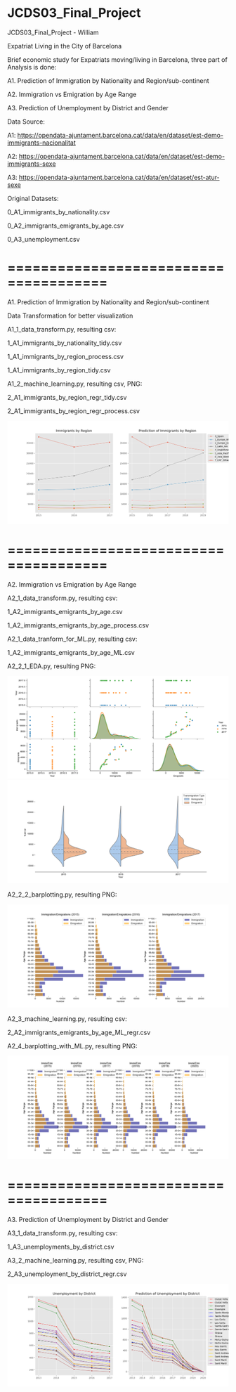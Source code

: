 # JCDS03_Final_Project
JCDS03_Final_Project - William

Expatriat Living in the City of Barcelona

Brief economic study for Expatriats moving/living in Barcelona, three part of Analysis is done:

A1. Prediction of Immigration by Nationality and Region/sub-continent

A2. Immigration vs Emigration by Age Range

A3. Prediction of Unemployment by District and Gender

Data Source:

A1: https://opendata-ajuntament.barcelona.cat/data/en/dataset/est-demo-immigrants-nacionalitat

A2: https://opendata-ajuntament.barcelona.cat/data/en/dataset/est-demo-immigrants-sexe

A3: https://opendata-ajuntament.barcelona.cat/data/en/dataset/est-atur-sexe

Original Datasets:

0_A1_immigrants_by_nationality.csv

0_A2_immigrants_emigrants_by_age.csv

0_A3_unemployment.csv

# ======================================
A1. Prediction of Immigration by Nationality and Region/sub-continent

Data Transformation for better visualization

A1_1_data_transform.py, resulting csv:

1_A1_immigrants_by_nationality_tidy.csv

1_A1_immigrants_by_region_process.csv

1_A1_immigrants_by_region_tidy.csv

A1_2_machine_learning.py, resulting csv, PNG:

2_A1_immigrants_by_region_regr_tidy.csv

2_A1_immigrants_by_region_regr_process.csv


![](A1_2_Immigration_Data.png)

# ======================================
A2. Immigration vs Emigration by Age Range

A2_1_data_transform.py, resulting csv:

1_A2_immigrants_emigrants_by_age.csv

1_A2_immigrants_emigrants_by_age_process.csv

A2_1_data_tranform_for_ML.py, resulting csv:

1_A2_immigrants_emigrants_by_age_ML.csv


A2_2_1_EDA.py, resulting PNG:

![](A2_2_1_EDA.png)
![](A2_2_1_Violin.png)


A2_2_2_barplotting.py, resulting PNG:

![](A2_2_2_Barplot.png)


A2_3_machine_learning.py, resulting csv:

2_A2_immigrants_emigrants_by_age_ML_regr.csv

A2_4_barplotting_with_ML.py, resulting PNG:

![](A2_4_Barplot_with_ML.png)

# ======================================
A3. Prediction of Unemployment by District and Gender

A3_1_data_transform.py, resulting csv:

1_A3_unemployments_by_district.csv

A3_2_machine_learning.py, resulting csv, PNG:

2_A3_unemployment_by_district_regr.csv

![](A3_2_Unemployment_Data.png)
